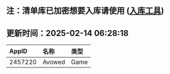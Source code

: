 ## 注：清单库已加密想要入库请使用 ([入库工具](https://github.com/BlankTMing/ManifestAutoUpdate/releases))

## 更新时间：2025-02-14 06:28:18
| AppID | 名称 | 类型  |
| :-------------------- | :----------------------------- | :----------- |
| 2457220 | Avowed| Game |
